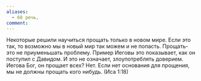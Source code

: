 ```yaml
---
aliases:
  - 68 речь,
comment:
---
```

Некоторые решили научиться прощать только в новом мире. Если это так, то возможно мы в новый мир так можем и не попасть. 
Прощать- это не приуменьшать проблему. Пример Иеговы это показывает, как он поступил с Давидом. И это не означает, злоупотреблять доверием. 
Иегова Бог, он прощает всех? Нет. Если нет основания для прощения, мы не должны прощать кого нибудь. 
(Иса 1:18)